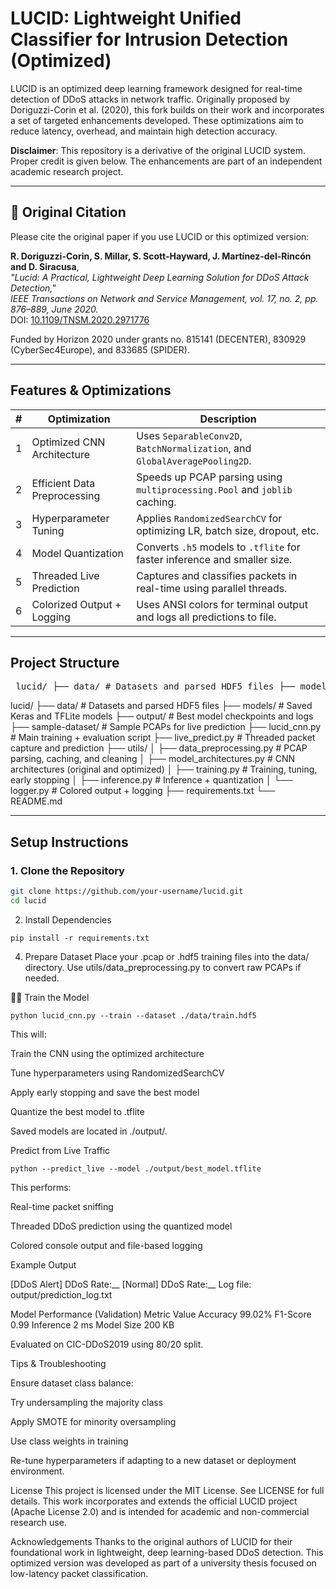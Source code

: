 # LUCID: Lightweight Unified Classifier for Intrusion Detection (Optimized)

LUCID is an optimized deep learning framework designed for real-time detection of DDoS attacks in network traffic. Originally proposed by Doriguzzi-Corin et al. (2020), this fork builds on their work and incorporates a set of targeted enhancements developed. These optimizations aim to reduce latency, overhead, and maintain high detection accuracy.

**Disclaimer**: This repository is a derivative of the original LUCID system. Proper credit is given below. The enhancements are part of an independent academic research project.

---

## 📄 Original Citation

Please cite the original paper if you use LUCID or this optimized version:

**R. Doriguzzi-Corin, S. Millar, S. Scott-Hayward, J. Martínez-del-Rincón and D. Siracusa**,  
*"Lucid: A Practical, Lightweight Deep Learning Solution for DDoS Attack Detection,"*  
*IEEE Transactions on Network and Service Management, vol. 17, no. 2, pp. 876–889, June 2020.*  
DOI: [10.1109/TNSM.2020.2971776](https://doi.org/10.1109/TNSM.2020.2971776)  

Funded by Horizon 2020 under grants no. 815141 (DECENTER), 830929 (CyberSec4Europe), and 833685 (SPIDER).

---

## Features & Optimizations

| # | Optimization              | Description                                                                 |
|---|---------------------------|-----------------------------------------------------------------------------|
| 1 | Optimized CNN Architecture | Uses `SeparableConv2D`, `BatchNormalization`, and `GlobalAveragePooling2D`. |
| 2 | Efficient Data Preprocessing | Speeds up PCAP parsing using `multiprocessing.Pool` and `joblib` caching.  |
| 3 | Hyperparameter Tuning     | Applies `RandomizedSearchCV` for optimizing LR, batch size, dropout, etc.  |
| 4 | Model Quantization        | Converts `.h5` models to `.tflite` for faster inference and smaller size.  |
| 5 | Threaded Live Prediction  | Captures and classifies packets in real-time using parallel threads.       |
| 6 | Colorized Output + Logging | Uses ANSI colors for terminal output and logs all predictions to file.     |

---

## Project Structure

<pre> lucid/ ├── data/ # Datasets and parsed HDF5 files ├── models/ # Saved Keras and TFLite models ├── output/ # Best model checkpoints and logs ├── sample-dataset/ # Sample PCAPs for live prediction ├── lucid_cnn.py # Main training + evaluation script ├── live_predict.py # Threaded packet capture and prediction ├── utils/ │ ├── data_preprocessing.py # PCAP parsing, caching, and cleaning │ ├── model_architectures.py # CNN architectures (original and optimized) │ ├── training.py # Training, tuning, early stopping │ ├── inference.py # Inference + quantization │ └── logger.py # Colored output + logging ├── requirements.txt └── README.md </pre>


lucid/
├── data/                  # Datasets and parsed HDF5 files
├── models/                # Saved Keras and TFLite models
├── output/                # Best model checkpoints and logs
├── sample-dataset/        # Sample PCAPs for live prediction
├── lucid_cnn.py           # Main training + evaluation script
├── live_predict.py        # Threaded packet capture and prediction
├── utils/
│   ├── data_preprocessing.py   # PCAP parsing, caching, and cleaning
│   ├── model_architectures.py  # CNN architectures (original and optimized)
│   ├── training.py             # Training, tuning, early stopping
│   ├── inference.py            # Inference + quantization
│   └── logger.py               # Colored output + logging
├── requirements.txt
└── README.md




---

## Setup Instructions

### 1. Clone the Repository

```bash
git clone https://github.com/your-username/lucid.git
cd lucid
```

2. Install Dependencies
```
pip install -r requirements.txt
```

4. Prepare Dataset
Place your .pcap or .hdf5 training files into the data/ directory.
Use utils/data_preprocessing.py to convert raw PCAPs if needed.

🏋️‍♂️ Train the Model
```
python lucid_cnn.py --train --dataset ./data/train.hdf5
```

This will:

Train the CNN using the optimized architecture

Tune hyperparameters using RandomizedSearchCV

Apply early stopping and save the best model

Quantize the best model to .tflite

Saved models are located in ./output/.

Predict from Live Traffic
```
python --predict_live --model ./output/best_model.tflite
```

This performs:

Real-time packet sniffing

Threaded DDoS prediction using the quantized model

Colored console output and file-based logging

Example Output

[DDoS Alert] DDoS Rate:__
[Normal] DDoS Rate:__
Log file: output/prediction_log.txt

Model Performance (Validation)
Metric	Value
Accuracy	99.02%
F1-Score	0.99
Inference	2 ms
Model Size	200 KB

Evaluated on CIC-DDoS2019 using 80/20 split.

 Tips & Troubleshooting

Ensure dataset class balance:

Try undersampling the majority class

Apply SMOTE for minority oversampling

Use class weights in training

Re-tune hyperparameters if adapting to a new dataset or deployment environment.

License
This project is licensed under the MIT License. See LICENSE for full details.
This work incorporates and extends the official LUCID project (Apache License 2.0) and is intended for academic and non-commercial research use.

Acknowledgements
Thanks to the original authors of LUCID for their foundational work in lightweight, deep learning-based DDoS detection.
This optimized version was developed as part of a university thesis focused on low-latency packet classification.
